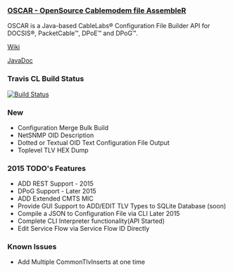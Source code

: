 ### [OSCAR - OpenSource Cablemodem file AssembleR](http://comcast.github.io/Oscar/)

OSCAR is a Java-based CableLabs&reg; Configuration File Builder API for DOCSIS&reg;, PacketCable&trade;, DPoE&trade; and DPoG&trade;.

[Wiki](https://github.com/Comcast/Oscar/wiki)

[JavaDoc](http://comcast.github.io/Oscar/doc/index.html)

### Travis CL Build Status

[![Build Status](https://travis-ci.org/Comcast/Oscar.svg?branch=master)](https://travis-ci.org/Comcast/Oscar)

### New

* Configuration Merge Bulk Build
* NetSNMP OID Description
* Dotted or Textual OID Text Configuration File Output
* Toplevel TLV HEX Dump

### 2015 TODO's Features
* ADD REST Support - 2015
* DPoG Support - Later 2015
* ADD Extended CMTS MIC
* Provide GUI Support to ADD/EDIT TLV Types to SQLite Database (soon)
* Compile a JSON to Configuration File via CLI Later 2015
* Complete CLI Interpreter functionality(API Started)
* Edit Service Flow via Service Flow ID Directly

### Known Issues

* Add Multiple CommonTlvInserts at one time

